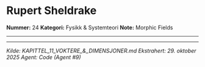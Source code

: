 # Rupert Sheldrake

**Nummer:** 24
**Kategori:** Fysikk & Systemteori
**Note:** Morphic Fields

---

---

*Kilde: KAPITTEL_11_VOKTERE_&_DIMENSJONER.md*
*Ekstrahert: 29. oktober 2025*
*Agent: Code (Agent #9)*
